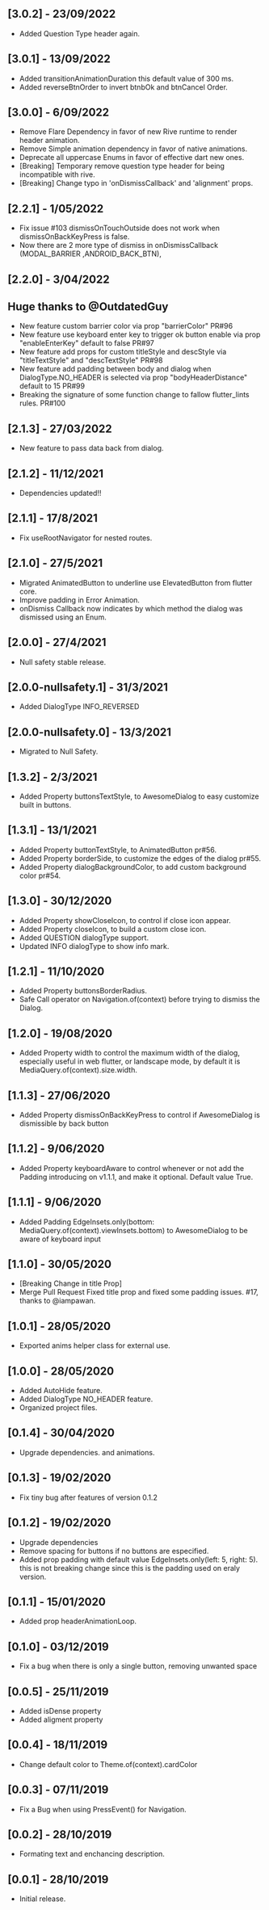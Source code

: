 ## [3.0.2] - 23/09/2022

* Added Question Type header again.
## [3.0.1] - 13/09/2022

* Added transitionAnimationDuration this default value of 300 ms.
* Added reverseBtnOrder to invert btnbOk and btnCancel Order.
## [3.0.0] - 6/09/2022

* Remove Flare Dependency in favor of new Rive runtime to render header animation.
* Remove Simple animation dependency in favor of native animations.
* Deprecate all uppercase Enums in favor of effective dart new ones.
* [Breaking] Temporary remove question type header for being incompatible with rive.
* [Breaking] Change typo in 'onDismissCallback' and 'alignment' props.

## [2.2.1] - 1/05/2022

* Fix issue #103 dismissOnTouchOutside does not work when dismissOnBackKeyPress is false.
* Now there are 2 more type of dismiss in onDismissCallback (MODAL_BARRIER ,ANDROID_BACK_BTN),

## [2.2.0] - 3/04/2022

## Huge thanks to @OutdatedGuy

* New feature custom barrier color via prop "barrierColor" PR#96
* New feature use keyboard enter key to trigger ok button enable via prop "enableEnterKey" default to false PR#97
* New feature add props for custom titleStyle and descStyle via "titleTextStyle" and "descTextStyle"  PR#98
* New feature add padding between body and dialog when DialogType.NO_HEADER is selected via prop "bodyHeaderDistance" default to 15  PR#99
* Breaking the signature of some function change to fallow flutter_lints rules.  PR#100

## [2.1.3] - 27/03/2022

* New feature to pass data back from dialog.

## [2.1.2] - 11/12/2021

* Dependencies updated!!

## [2.1.1] - 17/8/2021

* Fix useRootNavigator for nested routes.

## [2.1.0] - 27/5/2021

* Migrated AnimatedButton to underline use ElevatedButton from flutter core.
* Improve padding in Error Animation.
* onDismiss Callback now indicates by which method the dialog was dismissed using an Enum.

## [2.0.0] - 27/4/2021

* Null safety stable release.

## [2.0.0-nullsafety.1] - 31/3/2021

* Added DialogType INFO_REVERSED

## [2.0.0-nullsafety.0] - 13/3/2021

* Migrated to Null Safety.

## [1.3.2] - 2/3/2021

* Added Property buttonsTextStyle, to AwesomeDialog to easy customize built in buttons.

## [1.3.1] - 13/1/2021

* Added Property buttonTextStyle, to AnimatedButton pr#56.
* Added Property borderSide, to customize the edges of the dialog pr#55.
* Added Property dialogBackgroundColor, to add custom background color pr#54.

## [1.3.0] - 30/12/2020

* Added Property showCloseIcon, to control if close icon appear.
* Added Property closeIcon, to build a custom close icon.
* Added QUESTION dialogType support.
* Updated INFO dialogType to show info mark.

## [1.2.1] - 11/10/2020

* Added Property buttonsBorderRadius.
* Safe Call operator on Navigation.of(context) before trying to dismiss the Dialog.

## [1.2.0] - 19/08/2020

* Added Property width to control the maximum width of the dialog, especially useful in web flutter, or landscape mode, by default it is MediaQuery.of(context).size.width.

## [1.1.3] - 27/06/2020

* Added Property dismissOnBackKeyPress to control if AwesomeDialog is dismissible by back button

## [1.1.2] - 9/06/2020

* Added Property keyboardAware to control whenever or not add the Padding introducing on v1.1.1, and make it optional. Default value True.

## [1.1.1] - 9/06/2020

* Added Padding EdgeInsets.only(bottom: MediaQuery.of(context).viewInsets.bottom) to AwesomeDialog to be aware of keyboard input

## [1.1.0] - 30/05/2020

* [Breaking Change in title Prop]
* Merge Pull Request Fixed title prop and fixed some padding issues. #17, thanks to @iampawan.

## [1.0.1] - 28/05/2020

* Exported anims helper class for external use.

## [1.0.0] - 28/05/2020

* Added AutoHide feature.
* Added DialogType NO_HEADER feature.
* Organized project files.

## [0.1.4] - 30/04/2020

* Upgrade dependencies. and animations.

## [0.1.3] - 19/02/2020

* Fix tiny bug after features of version 0.1.2

## [0.1.2] - 19/02/2020

* Upgrade dependencies
* Remove spacing for buttons if no buttons are especified.
* Added prop padding with default value EdgeInsets.only(left: 5, right: 5). this is not breaking change since this is the padding used on eraly version.

## [0.1.1] - 15/01/2020

* Added prop headerAnimationLoop.

## [0.1.0] - 03/12/2019

* Fix a bug when there is only a single button, removing unwanted space

## [0.0.5] - 25/11/2019

* Added isDense property
* Added aligment property

## [0.0.4] - 18/11/2019

* Change default color to Theme.of(context).cardColor

## [0.0.3] - 07/11/2019

* Fix a Bug when using PressEvent() for Navigation.

## [0.0.2] - 28/10/2019

* Formating text and enchancing description.

## [0.0.1] - 28/10/2019

* Initial release.
